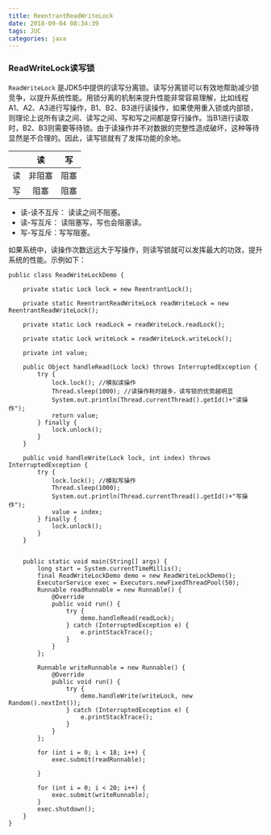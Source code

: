 ```yaml
---
title: ReentrantReadWriteLock
date: 2018-09-04 08:34:39
tags: JUC
categories: java
---
```

### ReadWriteLock读写锁
`ReadWriteLock` 是JDK5中提供的读写分离锁。读写分离锁可以有效地帮助减少锁竞争，以提升系统性能。用锁分离的机制来提升性能非常容易理解，比如线程 A1、A2、A3进行写操作，B1、B2、B3进行读操作，如果使用重入锁或内部锁，则理论上说所有读之间、读写之间、写和写之间都是穿行操作。当B1进行读取时，B2、B3则需要等待锁。由于读操作并不对数据的完整性造成破坏，这种等待显然是不合理的。因此，读写锁就有了发挥功能的余地。  

|| 读 | 写 |
|:-:|:-:|:-:|
| 读 |  非阻塞 | 阻塞 |
| 写 |  阻塞  | 阻塞 |  
- 读-读不互斥： 读读之间不阻塞。  
- 读-写互斥： 读阻塞写，写也会阻塞读。  
- 写-写互斥：写写阻塞。  

如果系统中，读操作次数远远大于写操作，则读写锁就可以发挥最大的功效，提升系统的性能。示例如下：  
```
public class ReadWriteLockDemo {

    private static Lock lock = new ReentrantLock();

    private static ReentrantReadWriteLock readWriteLock = new ReentrantReadWriteLock();

    private static Lock readLock = readWriteLock.readLock();

    private static Lock writeLock = readWriteLock.writeLock();

    private int value;

    public Object handleRead(Lock lock) throws InterruptedException {
        try {
            lock.lock(); //模拟读操作
            Thread.sleep(1000); //读操作耗时越多，读写锁的优势越明显
            System.out.println(Thread.currentThread().getId()+"读操作");
            return value;
        } finally {
            lock.unlock();
        }
    }

    public void handleWrite(Lock lock, int index) throws InterruptedException {
        try {
            lock.lock(); //模拟写操作
            Thread.sleep(1000);
            System.out.println(Thread.currentThread().getId()+"写操作");
            value = index;
        } finally {
            lock.unlock();
        }
    }


    public static void main(String[] args) {
        long start = System.currentTimeMillis();
        final ReadWriteLockDemo demo = new ReadWriteLockDemo();
        ExecutorService exec = Executors.newFixedThreadPool(50);
        Runnable readRunnable = new Runnable() {
            @Override
            public void run() {
                try {
                    demo.handleRead(readLock);
                } catch (InterruptedException e) {
                    e.printStackTrace();
                }
            }
        };

        Runnable writeRunnable = new Runnable() {
            @Override
            public void run() {
                try {
                    demo.handleWrite(writeLock, new Random().nextInt());
                } catch (InterruptedException e) {
                    e.printStackTrace();
                }
            }
        };

        for (int i = 0; i < 18; i++) {
            exec.submit(readRunnable);

        }

        for (int i = 0; i < 20; i++) {
            exec.submit(writeRunnable);
        }
        exec.shutdown();
    }
}
```


